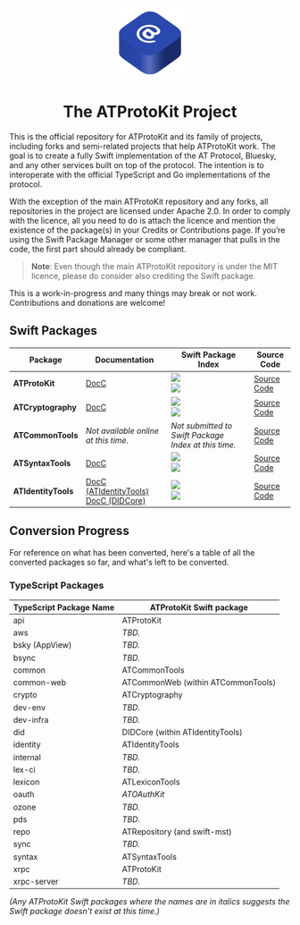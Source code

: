 <p align="center">
  <img src="https://github.com/ATProtoKit/.github/blob/main/resources/atprotokit_main_icon.png" height="128" alt="An icon for ATProtoKit family of Swift packages, which contains one large rounded rectangle in an 3D isometric top view. At the top stack, the @ symbol is in a white colour. The shape is a dark blue colour.">
</p>

<h1 align="center">The ATProtoKit Project</h1>

This is the official repository for ATProtoKit and its family of projects, including forks and semi-related projects that help ATProtoKit work. The goal is to create a fully Swift implementation of the AT Protocol, Bluesky, and any other services built on top of the protocol. The intention is to interoperate with the official TypeScript and Go implementations of the protocol.

With the exception of the main ATProtoKit repository and any forks, all repositories in the project are licensed under Apache 2.0. In order to comply with the licence, all you need to do is attach the licence and mention the existence of the package(s) in your Credits or Contributions page. If you’re using the Swift Package Manager or some other manager that pulls in the code, the first part should already be compliant.

> **Note**: Even though the main ATProtoKit repository is under the MIT licence, please do consider also crediting the Swift package.

This is a work-in-progress and many things may break or not work. Contributions and donations are welcome!

## Swift Packages

| Package                        | Documentation                                                                                    | Swift Package Index                                                                                         | Source Code                 |
| ------------------------------ | ------------------------------------------------------------------------------------------------ | ----------------------------------------------------------------------------------------------------------- | --------------------------- |
| **ATProtoKit**                 | [DocC](https://atprotokit.cjrriley.com/documentation/atprotokit/)                                | [![](https://img.shields.io/endpoint?url=https%3A%2F%2Fswiftpackageindex.com%2Fapi%2Fpackages%2FMasterJ93%2FATProtoKit%2Fbadge%3Ftype%3Dswift-versions)](https://swiftpackageindex.com/MasterJ93/ATProtoKit)<br>[![](https://img.shields.io/endpoint?url=https%3A%2F%2Fswiftpackageindex.com%2Fapi%2Fpackages%2FMasterJ93%2FATProtoKit%2Fbadge%3Ftype%3Dplatforms)](https://swiftpackageindex.com/MasterJ93/ATProtoKit) | [Source Code](https://github.com/MasterJ93/ATProtoKit) |
| **ATCryptography**             | [DocC](https://swiftpackageindex.com/ATProtoKit/ATCryptography/documentation/atcryptography)     | [![](https://img.shields.io/endpoint?url=https%3A%2F%2Fswiftpackageindex.com%2Fapi%2Fpackages%2FATProtoKit%2FATCryptography%2Fbadge%3Ftype%3Dswift-versions)](https://swiftpackageindex.com/ATProtoKit/ATCryptography)<br>[![](https://img.shields.io/endpoint?url=https%3A%2F%2Fswiftpackageindex.com%2Fapi%2Fpackages%2FATProtoKit%2FATCryptography%2Fbadge%3Ftype%3Dplatforms)](https://swiftpackageindex.com/ATProtoKit/ATCryptography) | [Source Code](https://github.com/ATProtoKit/ATCryptography) |
| **ATCommonTools**              | _Not available online at this time._                                                             | _Not submitted to Swift Package Index at this time._                                                                                                      | [Source Code](https://github.com/ATProtoKit/ATCommonTools/tree/main) |
| **ATSyntaxTools**              | [DocC](https://swiftpackageindex.com/ATProtoKit/ATSyntaxTools/documentation/atsyntaxtools)       | [![](https://img.shields.io/endpoint?url=https%3A%2F%2Fswiftpackageindex.com%2Fapi%2Fpackages%2FATProtoKit%2FATSyntaxTools%2Fbadge%3Ftype%3Dswift-versions)](https://swiftpackageindex.com/ATProtoKit/ATSyntaxTools)<br>[![](https://img.shields.io/endpoint?url=https%3A%2F%2Fswiftpackageindex.com%2Fapi%2Fpackages%2FATProtoKit%2FATSyntaxTools%2Fbadge%3Ftype%3Dplatforms)](https://swiftpackageindex.com/ATProtoKit/ATSyntaxTools) | [Source Code](https://github.com/ATProtoKit/ATSyntaxTools) |
| **ATIdentityTools**            | [DocC (ATIdentityTools)](https://swiftpackageindex.com/ATProtoKit/ATIdentityTools/documentation/atidentitytools)<br>[DocC (DIDCore)](https://swiftpackageindex.com/ATProtoKit/ATIdentityTools/documentation/didcore) | [![](https://img.shields.io/endpoint?url=https%3A%2F%2Fswiftpackageindex.com%2Fapi%2Fpackages%2FATProtoKit%2FATIdentityTools%2Fbadge%3Ftype%3Dswift-versions)](https://swiftpackageindex.com/ATProtoKit/ATIdentityTools)<br>[![](https://img.shields.io/endpoint?url=https%3A%2F%2Fswiftpackageindex.com%2Fapi%2Fpackages%2FATProtoKit%2FATIdentityTools%2Fbadge%3Ftype%3Dplatforms)](https://swiftpackageindex.com/ATProtoKit/ATIdentityTools) | [Source Code](https://github.com/ATProtoKit/ATIdentityTools/tree/main) |

## Conversion Progress
For reference on what has been converted, here's a table of all the converted packages so far, and what's left to be converted.

### TypeScript Packages
| TypeScript Package Name       | ATProtoKit Swift package             |
| ----------------------------- | ------------------------------------ |
| api	                          | ATProtoKit                           |
| aws	                          | _TBD._                               |
| bsky (AppView)                | _TBD._                               |
| bsync                         | _TBD._                               |
| common	                      | ATCommonTools                        |
| common-web                    | ATCommonWeb (within ATCommonTools)   |
| crypto                        |	ATCryptography                       |
| dev-env                       | _TBD._                               |
| dev-infra	                    | _TBD._                               |
| did                           |	DIDCore (within ATIdentityTools)     |
| identity                      | ATIdentityTools                      |
| internal	                    | _TBD._                               |
| lex-ci                        | _TBD._                               |
| lexicon	                      |	ATLexiconTools                       |
| oauth	                        | _ATOAuthKit_                         |
| ozone	                        | _TBD._                               |
| pds                           | _TBD._                               |
| repo                          |	ATRepository (and swift-mst)         |
| sync                          | _TBD._                               |
| syntax                        | ATSyntaxTools                        |
| xrpc                          | ATProtoKit                           |
| xrpc-server	                  | _TBD._                               | 

<!-- ### TypeScript Services -->

<!-- ### Go Packages -->

<!-- ### Go Services -->

_(Any ATProtoKit Swift packages where the names are in italics suggests the Swift package doesn't exist at this time.)_
